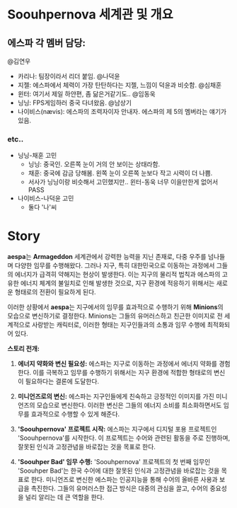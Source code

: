 # Soouhpernova 세계관 및 개요

## 에스파 각 멤버 담당:

@김연우
 - 카리나: 팀장이라서 리더 붙임.
@나덕윤
 - 지젤: 에스파에서 체력이 가장 탄탄하다는 지젤, 느낌이 덕윤과 비슷함.
@심채훈
 - 윈터: 여기서 제일 하얀편, 좀 닮은거같기도..
@임동욱
 - 닝닝: FPS게임하러 중국 다녀왔음.
@남상기
 - 나이비스(nævis): 에스파의 조력자이자 안내자. 에스파의 제 5의 멤버라는 얘기가 있음.

### etc..

- 닝닝-채훈 고민
  - 닝닝: 중국인. 오른쪽 눈이 거의 안 보이는 상태라함.
  - 채훈: 중국에 감금 당해봄. 왼쪽 눈이 오른쪽 눈보다 작고 시력이 더 나쁨.
  - 서사가 닝닝이랑 비슷해서 고민했지만.. 윈터-동욱 너무 이을만한게 없어서 PASS
- 나이비스-나덕윤 고민
  - 둘다 '나'씨

# Story

**aespa**는 **Armageddon** 세계관에서 강력한 능력을 지닌 존재로, 다중 우주를 넘나들며 다양한 임무를 수행해왔다. 그러나 지구, 특히 대한민국으로 이동하는 과정에서 그들의 에너지가 급격히 약해지는 현상이 발생한다. 이는 지구의 물리적 법칙과 에스파의 고유한 에너지 체계의 불일치로 인해 발생한 것으로, 지구 환경에 적응하기 위해서는 새로운 형태로의 전환이 필요하게 된다.

이러한 상황에서 **aespa**는 지구에서의 임무를 효과적으로 수행하기 위해 **Minions**의 모습으로 변신하기로 결정한다. Minions는 그들의 유머러스하고 친근한 이미지로 전 세계적으로 사랑받는 캐릭터로, 이러한 형태는 지구인들과의 소통과 임무 수행에 최적화되어 있다.

**스토리 전개:**

1. **에너지 약화와 변신 필요성:** 에스파는 지구로 이동하는 과정에서 에너지 약화를 경험한다. 이를 극복하고 임무를 수행하기 위해서는 지구 환경에 적합한 형태로의 변신이 필요하다는 결론에 도달한다.

2. **미니언즈로의 변신:** 에스파는 지구인들에게 친숙하고 긍정적인 이미지를 가진 미니언즈의 모습으로 변신한다. 이러한 변신은 그들의 에너지 소비를 최소화하면서도 임무를 효과적으로 수행할 수 있게 해준다.

3. **'Soouhpernova' 프로젝트 시작:** 에스파는 지구에서 디지털 포용 프로젝트인 'Soouhpernova'를 시작한다. 이 프로젝트는 수어와 관련된 활동을 주로 진행하며, 잘못된 인식과 고정관념을 바로잡는 것을 목표로 한다.

4. **'Soouhper Bad' 임무 수행:** 'Soouhpernova' 프로젝트의 첫 번째 임무인 'Soouhper Bad'는 한국 수어에 대한 잘못된 인식과 고정관념을 바로잡는 것을 목표로 한다. 미니언즈로 변신한 에스파는 인공지능을 통해 수어의 올바른 사용과 보급을 촉진한다. 그들의 유머러스한 접근 방식은 대중의 관심을 끌고, 수어의 중요성을 널리 알리는 데 큰 역할을 한다.
